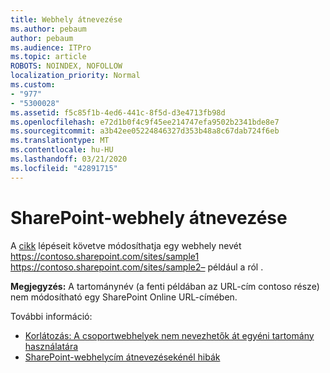 ```yaml
---
title: Webhely átnevezése
ms.author: pebaum
author: pebaum
ms.audience: ITPro
ms.topic: article
ROBOTS: NOINDEX, NOFOLLOW
localization_priority: Normal
ms.custom:
- "977"
- "5300028"
ms.assetid: f5c85f1b-4ed6-441c-8f5d-d3e4713fb98d
ms.openlocfilehash: e72d1b0f4c9f45ee214747efa9502b2341bde8e7
ms.sourcegitcommit: a3b42ee05224846327d353b48a8c67dab724f6eb
ms.translationtype: MT
ms.contentlocale: hu-HU
ms.lasthandoff: 03/21/2020
ms.locfileid: "42891715"
---
```

# <a name="rename-a-sharepoint-site"></a>SharePoint-webhely átnevezése

A [cikk](https://docs.microsoft.com/sharepoint/change-site-address) lépéseit követve módosíthatja egy webhely nevét https://contoso.sharepoint.com/sites/sample1 https://contoso.sharepoint.com/sites/sample2– például a ról .

**Megjegyzés:** A tartománynév (a fenti példában az URL-cím contoso része) nem módosítható egy SharePoint Online URL-címében. 

További információ:

- [Korlátozás: A csoportwebhelyek nem nevezhetők át egyéni tartomány használatára](https://go.microsoft.com/fwlink/?Linkid=2018696)
- [SharePoint-webhelycím átnevezésekénél hibák](https://support.office.com/article/errors-when-you-rename-a-sharepoint-site-address-165b7c11-1325-4813-b160-ecbe87bc1a86)
